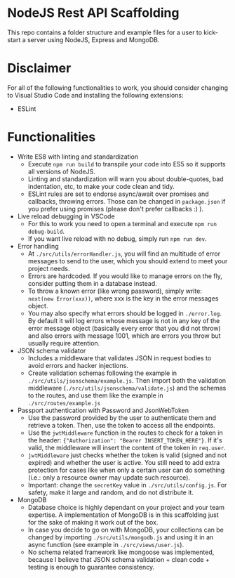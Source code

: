 # NodeJS Rest API Scaffolding

This repo contains a folder structure and example files for a user to kick-start a server using NodeJS, Express and MongoDB.

# Disclaimer

For all of the following functionalities to work, you should consider changing to Visual Studio Code and installing the following extensions:
- ESLint

# Functionalities

- Write ES8 with linting and standardization
  - Execute `npm run build` to transpile your code into ES5 so it supports all versions of NodeJS.
  - Linting and standardization will warn you about double-quotes, bad indentation, etc, to make your code clean and tidy.
  - ESLint rules are set to endorse async/await over promises and callbacks, throwing errors. Those can be changed in `package.json` if you prefer using promises (please don't prefer callbacks :) ).
- Live reload debugging in VSCode
  - For this to work you need to open a terminal and execute `npm run debug-build`.
  - If you want live reload with no debug, simply run `npm run dev`.
- Error handling
  - At `./src/utils/errorHandler.js`, you will find an multitude of error messages to send to the user, which you should extend to meet your project needs.
  - Errors are hardcoded. If you would like to manage errors on the fly, consider putting them in a database instead.
  - To throw a known error (like wrong password), simply write: `next(new Error(xxx))`, where xxx is the key in the error messages object.
  - You may also specify what errors should be logged in `./error.log`. By default it will log errors whose message is not in any key of the error message object (basically every error that you did not throw) and also errors with message 1001, which are errors you throw but usually require attention.
- JSON schema validator
  - Includes a middleware that validates JSON in request bodies to avoid errors and hacker injections.
  - Create validation schemas following the example in `./src/utils/jsonschema/example.js`. Then import both the validation middleware (`./src/utils/jsonschema/validate.js`) and the schemas to the routes, and use them like the example in `./src/routes/example.js`
- Passport authentication with Password and JsonWebToken
  - Use the password provided by the user to authenticate them and retrieve a token. Then, use the token to access all the endpoints.
  - Use the `jwtMiddleware` function in the routes to check for a token in the header: `{"Authorization": "Bearer INSERT_TOKEN_HERE"}`. If it's valid, the middleware will insert the content of the token in `req.user`.
  - `jwtMiddleware` just checks whether the token is valid (signed and not expired) and whether the user is active. You still need to add extra protection for cases like when only a certain user can do something (i.e.: only a resource owner may update such resource).
  - Important: change the `secretKey` value in `./src/utils/config.js`. For safety, make it large and random, and do not distribute it.
- MongoDB
  - Database choice is highly dependant on your project and your team expertise. A implementation of MongoDB is in this scaffolding just for the sake of making it work out of the box.
  - In case you decide to go on with MongoDB, your collections can be changed by importing `./src/utils/mongodb.js` and using it in an async function (see example in `./src/views/user.js`).
  - No schema related framework like mongoose was implemented, because I believe that JSON schema validation + clean code + testing is enough to guarantee consistency.
